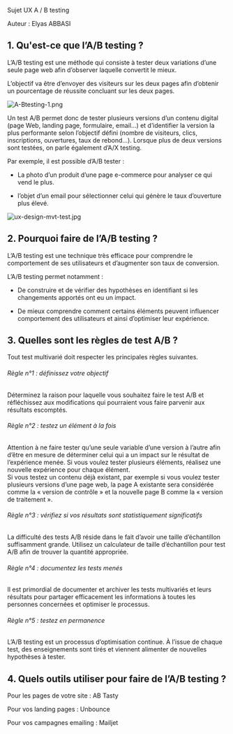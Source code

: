 Sujet UX A / B testing

Auteur : Elyas ABBASI

## 1. Qu'est-ce que l’A/B testing ?

L’A/B testing est une méthode qui consiste à tester deux variations d’une seule page web afin d’observer laquelle convertit le mieux.

L’objectif va être d’envoyer des visiteurs sur les deux pages afin d’obtenir un pourcentage de réussite concluant sur les deux pages.

![A-Btesting-1.png](I:\Université\I.U.T\LP%20dev%20mobile%20full%20stack\kb2021-devmob\kb2021\ux\img\A-Btesting-1.png)

Un test A/B permet donc de tester plusieurs versions d’un contenu digital (page Web, landing page, formulaire, email…) et d’identifier la version la plus performante selon l’objectif défini (nombre de visiteurs, clics, inscriptions, ouvertures, taux de rebond…). Lorsque plus de deux versions sont testées, on parle également d’A/X testing.

Par exemple, il est possible d’A/B tester :

- La photo d’un produit d’une page e-commerce pour analyser ce qui vend le plus.

- l’objet d’un email pour sélectionner celui qui génère le taux d’ouverture plus élevé.

![ux-design-mvt-test.jpg](I:\Université\I.U.T\LP%20dev%20mobile%20full%20stack\kb2021-devmob\kb2021\ux\img\ux-design-mvt-test.jpg)

## 2. Pourquoi faire de l’A/B testing ?

L’A/B testing est une technique très efficace pour comprendre le comportement de ses utilisateurs et d’augmenter son taux de conversion.

L’A/B testing permet notamment :

- De construire et de vérifier des hypothèses en identifiant si les changements apportés ont eu un impact.

- De mieux comprendre comment certains éléments peuvent influencer  comportement des utilisateurs et ainsi d’optimiser leur expérience.

## 3. Quelles sont les règles de test A/B ?

Tout test multivarié doit respecter les principales règles suivantes.

###### Règle n°1 : définissez votre objectif

Déterminez la raison pour laquelle vous souhaitez faire le test A/B et réfléchissez aux modifications qui pourraient vous faire parvenir aux résultats escomptés.

###### Règle n°2 : testez un élément à la fois

Attention à ne faire tester qu’une seule variable d’une version à l’autre afin d’être en mesure de déterminer celui qui a un impact sur le résultat de l’expérience menée. Si vous voulez tester plusieurs éléments, réalisez une nouvelle expérience pour chaque élément.  
Si vous testez un contenu déjà existant, par exemple si vous voulez tester plusieurs versions d’une page web, la page A existante sera considérée comme la « version de contrôle » et la nouvelle page B comme la « version de traitement ».

###### Règle n°3 : vérifiez si vos résultats sont statistiquement significatifs

La difficulté des tests A/B réside dans le fait d’avoir une taille d’échantillon suffisamment grande. Utilisez un calculateur de taille d’échantillon pour test A/B afin de trouver la quantité appropriée.

###### Règle n°4 : documentez les tests menés

Il est primordial de documenter et archiver les tests multivariés et leurs résultats pour partager efficacement les informations à toutes les personnes concernées et optimiser le processus.

###### Règle n°5 : testez en permanence

L’A/B testing est un processus d’optimisation continue. À l’issue de chaque test, des enseignements sont tirés et viennent alimenter de nouvelles hypothèses à tester.

## 4. Quels outils utiliser pour faire de l’A/B testing ?

Pour les pages de votre site : AB Tasty

Pour vos landing pages : Unbounce

Pour vos campagnes emailing : Mailjet
